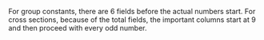 For group constants, there are 6 fields before the actual numbers start. For
cross sections, because of the total fields, the important columns start at 9
and then proceed with every odd number.
